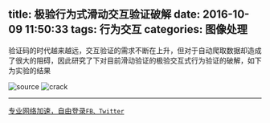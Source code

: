 title: 极验行为式滑动交互验证破解
date: 2016-10-09 11:50:33
tags: 行为交互
categories: 图像处理
---

验证码的时代越来越远，交互验证的需求不断在上升，但对于自动爬取数据却造成了很大的阻碍，因此研究了下对目前滑动验证的极验交互式行为验证的破解，如下为实验的结果

![source](/images/geesource.png)
![crack](/images/geecrack.png)

---
[专业网络加速，自由登录`FB、Twitter`](http://my.yizhihongxing.com/aff.php?aff=343)

